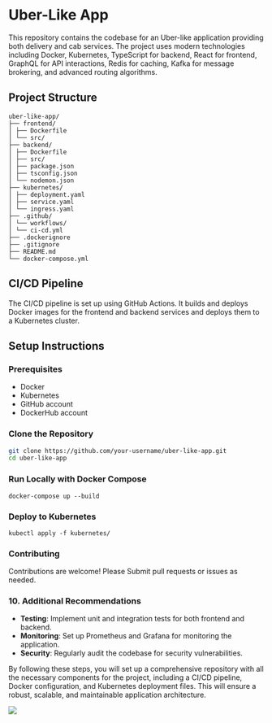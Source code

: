 # Uber-Like App

This repository contains the codebase for an Uber-like application providing both delivery and cab services. The project uses modern technologies including Docker, Kubernetes, TypeScript for backend, React for frontend, GraphQL for API interactions, Redis for caching, Kafka for message brokering, and advanced routing algorithms.

## Project Structure

```
uber-like-app/
├── frontend/
│ ├── Dockerfile
│ └── src/
├── backend/
│ ├── Dockerfile
│ ├── src/
│ ├── package.json
│ ├── tsconfig.json
│ └── nodemon.json
├── kubernetes/
│ ├── deployment.yaml
│ ├── service.yaml
│ └── ingress.yaml
├── .github/
│ └── workflows/
│ └── ci-cd.yml
├── .dockerignore
├── .gitignore
├── README.md
└── docker-compose.yml
```


## CI/CD Pipeline

The CI/CD pipeline is set up using GitHub Actions. It builds and deploys Docker images for the frontend and backend services and deploys them to a Kubernetes cluster.

## Setup Instructions

### Prerequisites

- Docker
- Kubernetes
- GitHub account
- DockerHub account

### Clone the Repository

```bash
git clone https://github.com/your-username/uber-like-app.git
cd uber-like-app
```

### Run Locally with Docker Compose

```
docker-compose up --build
```


### Deploy to Kubernetes
```
kubectl apply -f kubernetes/
```

### Contributing 

Contributions are welcome! Please Submit pull requests or issues as needed.


### 10. Additional Recommendations

- **Testing**: Implement unit and integration tests for both frontend and backend.
- **Monitoring**: Set up Prometheus and Grafana for monitoring the application.
- **Security**: Regularly audit the codebase for security vulnerabilities.

By following these steps, you will set up a comprehensive repository with all the necessary components for the project, including a CI/CD pipeline, Docker configuration, and Kubernetes deployment files. This will ensure a robust, scalable, and maintainable application architecture.

![](https://komarev.com/ghpvc/?username=visheshrwl)

